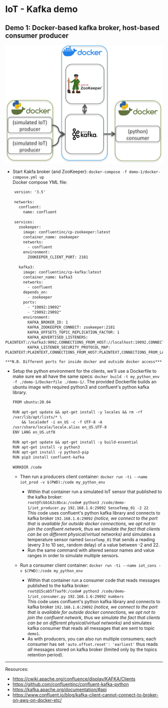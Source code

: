 # IoT - Kafka demo

## Demo 1: Docker-based kafka broker, host-based consumer producer

![Demo 1](./demo-1/docker-kafka.png)

* Start Kakfa broker (and ZooKeeper): `docker-compose -f demo-1/docker-compose.yml up`  
Docker compose YML file:
```
    version: '3.5'

    networks:
      confluent:
        name: confluent

    services:
      zookeeper:
        image: confluentinc/cp-zookeeper:latest
        container_name: zookeeper
        networks:
          - confluent
        environment:
          ZOOKEEPER_CLIENT_PORT: 2181

      kafka3:
        image: confluentinc/cp-kafka:latest
        container_name: kafka3
        networks:
          - confluent
        depends_on:
          - zookeeper
        ports:
          - "19092:19092"
          - "29092:29092"
        environment:
          KAFKA_BROKER_ID: 1
          KAFKA_ZOOKEEPER_CONNECT: zookeeper:2181
          KAFKA_OFFSETS_TOPIC_REPLICATION_FACTOR: 1
          KAFKA_ADVERTISED_LISTENERS: PLAINTEXT://kafka3:9092,CONNECTIONS_FROM_HOST://localhost:19092,CONNECTIONS_FROM_LAN://192.168.1.6:29092
          KAFKA_LISTENER_SECURITY_PROTOCOL_MAP: PLAINTEXT:PLAINTEXT,CONNECTIONS_FROM_HOST:PLAINTEXT,CONNECTIONS_FROM_LAN:PLAINTEXT
```

    ***N.B. Different ports for inside docker and outside docker access***

* Setup the python environment for the clients, we'll use a Dockerfile to make sure we all have the same specs: `docker build -t my_python_env -f ./demo-1/Dockerfile ./demo-1/`. The provided Dockerfile builds an ubuntu image with required python3 and confluent's python kafka library.  
    ```
    FROM ubuntu:20.04

    RUN apt-get update && apt-get install -y locales && rm -rf /var/lib/apt/lists/* \
        && localedef -i en_US -c -f UTF-8 -A /usr/share/locale/locale.alias en_US.UTF-8
    ENV LANG en_US.utf8

    RUN apt-get update && apt-get install -y build-essential
    RUN apt-get install -y python3
    RUN apt-get install -y python3-pip
    RUN pip3 install confluent-kafka

    WORKDIR /code
    ```
    * Then run a producers client container: `docker run -ti --name iot_prod -v $(PWD):/code my_python_env`
        * Within that container run a simulated IoT sensor that published to the kafka broker:  
        `root@fcbb162c8bca:/code# python3 /code/demo-1/iot_producer.py 192.168.1.6:29092 SenseTemp_01 -2 22`  
        This code uses confluent's python kafka library and connects to kafka broker `192.168.1.6:29092` _(notice, we connect to the port that is available for outside docker connections, we opt not to join the confluent network, thus we simulate the fact that clients can be on different physical/virtual networks)_ and simulates a temperature sensor named `SenseTemp_01` that sends a reading (every 3 to 10 sec, random delay) of a value between -2 and 22.
        * Run the same command with altered sensor names and value ranges in order to simulate multiple sensors.

    * Run a consumer client container: `docker run -ti --name iot_cons -v $(PWD):/code my_python_env`
        * Within that container run a consumer code that reads messages published to the kafka broker:  
        `root@15cab5f7aaf0:/code# python3 /code/demo-1/iot_consumer.py 192.168.1.6:29092 numbers`  
        This code uses confluent's python kafka library and connects to kafka broker `192.168.1.6:29092` _(notice, we connect to the port that is available for outside docker connections, we opt not to join the confluent network, thus we simulate the fact that clients can be on different physical/virtual networks)_ and simulates kafka consumer that reads all messages that are sent to topic `demo1`.
        * As with producers, you can also run multiple consumers; each consumer has set `'auto.offset.reset': 'earliest'` thus reads _all_ messages stored on kafka broker (limited only by the topics retention period).

---
Resources:
* https://cwiki.apache.org/confluence/display/KAFKA/Clients
* https://github.com/confluentinc/confluent-kafka-python
* https://kafka.apache.org/documentation/#api
* https://www.confluent.io/blog/kafka-client-cannot-connect-to-broker-on-aws-on-docker-etc/
